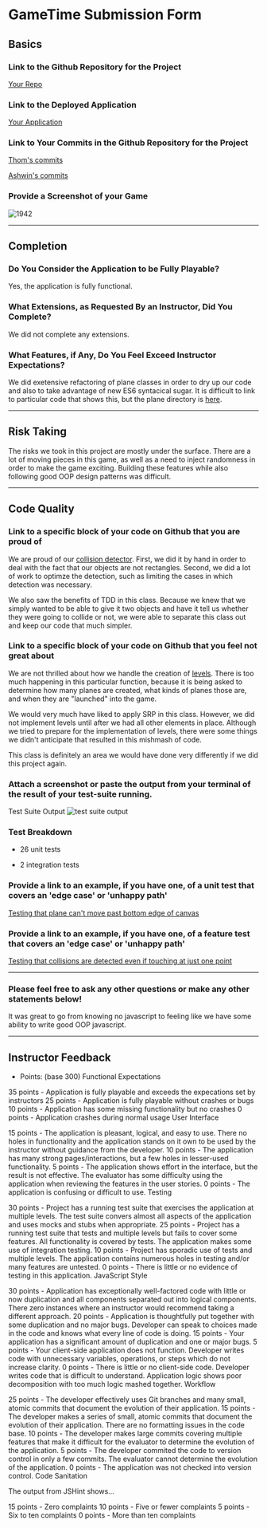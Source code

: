 # GameTime Submission Form

## Basics

### Link to the Github Repository for the Project
[Your Repo](https://github.com/theonlyrao/1942)

### Link to the Deployed Application
[Your Application](https://theonlyrao.github.io/1942/)

### Link to Your Commits in the Github Repository for the Project
[Thom's commits](https://github.com/theonlyrao/1942/commits/master?author=thompickett)

[Ashwin's commits](https://github.com/theonlyrao/1942/commits/master?author=theonlyrao)

### Provide a Screenshot of your Game
![1942](./images/1942_screenshot.png)

---

## Completion

### Do You Consider the Application to be Fully Playable?
Yes, the application is fully functional.

### What Extensions, as Requested By an Instructor, Did You Complete?
We did not complete any extensions.

### What Features, if Any, Do You Feel Exceed Instructor Expectations?
We did exetensive refactoring of plane classes in order to dry up our code and also to take advantage of new ES6 syntacical sugar. It is difficult to link to particular code that shows this, but the plane directory is [here](https://github.com/theonlyrao/1942/tree/master/lib/javascripts/planes).

----

## Risk Taking
The risks we took in this project are mostly under the surface. There are a lot of moving pieces in this game, as well as a need to inject randomness in order to make the game exciting. Building these features while also following good OOP design patterns was difficult.

----

## Code Quality

### Link to a specific block of your code on Github that you are proud of
We are proud of our [collision detector](https://github.com/theonlyrao/1942/blob/master/lib/javascripts/collision_detector.js). First, we did it by hand in order to deal with the fact that our objects are not rectangles. Second, we did a lot of work to optimze the detection, such as limiting the cases in which detection was necessary.

We also saw the benefits of TDD in this class. Because we knew that we simply wanted to be able to give it two objects and have it tell us whether they were going to collide or not, we were able to separate this class out and keep our code that much simpler.

### Link to a specific block of your code on Github that you feel not great about
We are not thrilled about how we handle the creation of [levels](https://github.com/theonlyrao/1942/blob/master/lib/javascripts/level.js#L23-L37). There is too much happening in this particular function, because it is being asked to determine how many planes are created, what kinds of planes those are, and when they are "launched" into the game.

We would very much have liked to apply SRP in this class. However, we did not implement levels until after we had all other elements in place. Although we tried to prepare for the implementation of levels, there were some things we didn't anticipate that resulted in this mishmash of code.

This class is definitely an area we would have done very differently if we did this project again.

### Attach a screenshot or paste the output from your terminal of the result of your test-suite running.
Test Suite Output
![test suite output](./images/test_suite.png)

### Test Breakdown
- 26 unit tests

- 2 integration tests

### Provide a link to an example, if you have one, of a unit test that covers an 'edge case' or 'unhappy path'
[Testing that plane can't move past bottom edge of canvas](https://github.com/theonlyrao/1942/blob/master/test/plane_moves_test.js#L74-L78)

### Provide a link to an example, if you have one, of a feature test that covers an 'edge case' or 'unhappy path'
[Testing that collisions are detected even if touching at just one point](https://github.com/theonlyrao/1942/blob/master/test/destroy_planes_test.js#L6-L23)

-----

### Please feel free to ask any other questions or make any other statements below!
It was great to go from knowing no javascript to feeling like we have some ability to write good OOP javascript.

-----

## Instructor Feedback

- Points: (base 300)
Functional Expectations

35 points - Application is fully playable and exceeds the expecations set by instructors
25 points - Application is fully playable without crashes or bugs
10 points - Application has some missing functionality but no crashes
0 points - Application crashes during normal usage
User Interface

15 points - The application is pleasant, logical, and easy to use. There no holes in functionality and the application stands on it own to be used by the instructor without guidance from the developer.
10 points - The application has many strong pages/interactions, but a few holes in lesser-used functionality.
5 points - The application shows effort in the interface, but the result is not effective. The evaluator has some difficulty using the application when reviewing the features in the user stories.
0 points - The application is confusing or difficult to use.
Testing

30 points - Project has a running test suite that exercises the application at multiple levels. The test suite convers almost all aspects of the application and uses mocks and stubs when appropriate.
25 points - Project has a running test suite that tests and multiple levels but fails to cover some features. All functionality is covered by tests. The application makes some use of integration testing.
10 points - Project has sporadic use of tests and multiple levels. The application contains numerous holes in testing and/or many features are untested.
0 points - There is little or no evidence of testing in this application.
JavaScript Style

30 points - Application has exceptionally well-factored code with little or now duplication and all components separated out into logical components. There zero instances where an instructor would recommend taking a different approach.
20 points - Application is thoughtfully put together with some duplication and no major bugs. Developer can speak to choices made in the code and knows what every line of code is doing.
15 points - Your application has a significant amount of duplication and one or major bugs.
5 points - Your client-side application does not function. Developer writes code with unnecessary variables, operations, or steps which do not increase clarity.
0 points - There is little or no client-side code. Developer writes code that is difficult to understand. Application logic shows poor decomposition with too much logic mashed together.
Workflow

25 points - The developer effectively uses Git branches and many small, atomic commits that document the evolution of their application.
15 points - The developer makes a series of small, atomic commits that document the evolution of their application. There are no formatting issues in the code base.
10 points - The developer makes large commits covering multiple features that make it difficult for the evaluator to determine the evolution of the application.
5 points - The developer commited the code to version control in only a few commits. The evaluator cannot determine the evolution of the application.
0 points - The application was not checked into version control.
Code Sanitation

The output from JSHint shows…

15 points - Zero complaints
10 points - Five or fewer complaints
5 points - Six to ten complaints
0 points - More than ten complaints
